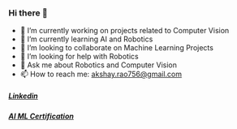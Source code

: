 ### Hi there 👋

- 🔭 I’m currently working on projects related to Computer Vision
- 🌱 I’m currently learning AI and Robotics
- 👯 I’m looking to collaborate on Machine Learning Projects
- 🤔 I’m looking for help with Robotics
- 💬 Ask me about Robotics and Computer Vision
- 📫 How to reach me: akshay.rao756@gmail.com


##### [Linkedin](https://www.linkedin.com/in/akshay-rao7/)
##### [AI ML Certification](https://eportfolio.greatlearning.in/akshay-rao)
